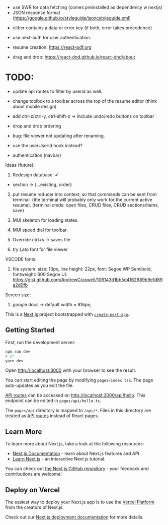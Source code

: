 * use SWR for data fetching (comes preinstalled as dependency w nextjs)
* JSON response format (https://google.github.io/styleguide/jsoncstyleguide.xml)
 - either contains a data or error key (if both, error takes precedence)

* use next-auth for user authentication.

* resume creation: https://react-pdf.org

* drag and drop: https://react-dnd.github.io/react-dnd/about


# TODO:
- update api routes to filter by userid as well.
- change toolbox to a toolbar across the top of the resume editor (think about mobile design)
- add ctrl-z/ctrl-y, ctrl-shift-z -> include undo/redo buttons on toolbar
- drop and drop ordering

- bug: file viewer not updating after renaming.

- use the userUserId hook instead?
- authentication (navbar)

Ideas (future):
1) Redesign database: ✔
- section -> {...existing, order}
2) put resume reducer into context, so that commands can be sent from terminal.
(the terminal will probably only work for the current active resume).
(terminal cmds: open files, CRUD files, CRUD sections/items, save)

1) MUI skeleton for loading states.
2) MUI speed dial for toolbar.
3) Override ctrl+s -> saves file

4) try Lato font for file viewer

VSCODE fonts:
1) file system: size: 13px, line height: 22px, font: Segoe WP Semibold, fontweight: 600
Segoe UI: https://gist.github.com/AndrewCraswell/106143d1bb5d4162689b9e1d89a2d0fb

Screen size:
1) google docs -> default width = 816px;













This is a [Next.js](https://nextjs.org/) project bootstrapped with [`create-next-app`](https://github.com/vercel/next.js/tree/canary/packages/create-next-app).

## Getting Started

First, run the development server:

```bash
npm run dev
# or
yarn dev
```

Open [http://localhost:3000](http://localhost:3000) with your browser to see the result.

You can start editing the page by modifying `pages/index.tsx`. The page auto-updates as you edit the file.

[API routes](https://nextjs.org/docs/api-routes/introduction) can be accessed on [http://localhost:3000/api/hello](http://localhost:3000/api/hello). This endpoint can be edited in `pages/api/hello.ts`.

The `pages/api` directory is mapped to `/api/*`. Files in this directory are treated as [API routes](https://nextjs.org/docs/api-routes/introduction) instead of React pages.

## Learn More

To learn more about Next.js, take a look at the following resources:

- [Next.js Documentation](https://nextjs.org/docs) - learn about Next.js features and API.
- [Learn Next.js](https://nextjs.org/learn) - an interactive Next.js tutorial.

You can check out [the Next.js GitHub repository](https://github.com/vercel/next.js/) - your feedback and contributions are welcome!

## Deploy on Vercel

The easiest way to deploy your Next.js app is to use the [Vercel Platform](https://vercel.com/new?utm_medium=default-template&filter=next.js&utm_source=create-next-app&utm_campaign=create-next-app-readme) from the creators of Next.js.

Check out our [Next.js deployment documentation](https://nextjs.org/docs/deployment) for more details.
